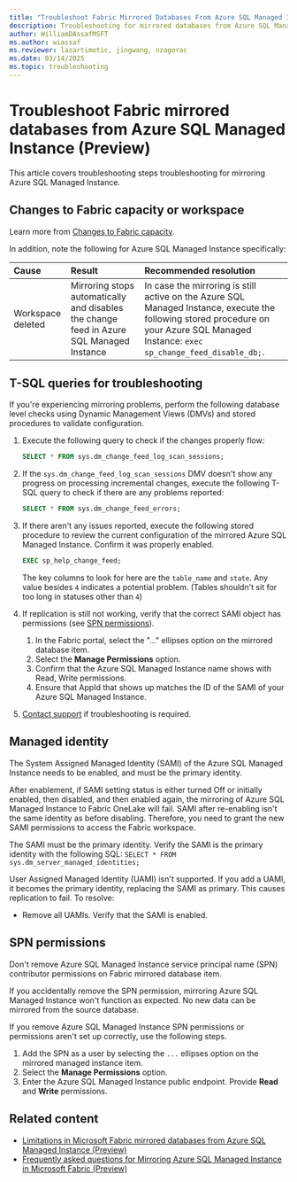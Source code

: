 ```yaml
---
title: "Troubleshoot Fabric Mirrored Databases From Azure SQL Managed Instance (Preview)"
description: Troubleshooting for mirrored databases from Azure SQL Managed Instance in Microsoft Fabric.
author: WilliamDAssafMSFT
ms.author: wiassaf
ms.reviewer: lazartimotic, jingwang, nzagorac
ms.date: 03/14/2025
ms.topic: troubleshooting
---
```

# Troubleshoot Fabric mirrored databases from Azure SQL Managed Instance (Preview)

This article covers troubleshooting steps troubleshooting for mirroring Azure SQL Managed Instance.

## Changes to Fabric capacity or workspace

Learn more from [Changes to Fabric capacity](troubleshooting.md#changes-to-fabric-capacity). 

In addition, note the following for Azure SQL Managed Instance specifically:

| Cause    | Result | Recommended resolution     |
|:--|:--|:--|
| Workspace deleted | Mirroring stops automatically and disables the change feed in Azure SQL Managed Instance | In case the mirroring is still active on the Azure SQL Managed Instance, execute the following stored procedure on your Azure SQL Managed Instance: `exec sp_change_feed_disable_db;`. |

## T-SQL queries for troubleshooting

If you're experiencing mirroring problems, perform the following database level checks using Dynamic Management Views (DMVs) and stored procedures to validate configuration.

1. Execute the following query to check if the changes properly flow:

    ```sql
    SELECT * FROM sys.dm_change_feed_log_scan_sessions;
    ```

1. If the `sys.dm_change_feed_log_scan_sessions` DMV doesn't show any progress on processing incremental changes, execute the following T-SQL query to check if there are any problems reported:

    ```sql
    SELECT * FROM sys.dm_change_feed_errors;
    ```

1. If there aren't any issues reported, execute the following stored procedure to review the current configuration of the mirrored Azure SQL Managed Instance. Confirm it was properly enabled.

    ```sql
    EXEC sp_help_change_feed;
    ```

    The key columns to look for here are the `table_name` and `state`. Any value besides `4` indicates a potential problem. (Tables shouldn't sit for too long in statuses other than `4`)

1. If replication is still not working, verify that the correct SAMI object has permissions (see [SPN permissions](#spn-permissions)).
    1. In the Fabric portal, select the "..." ellipses option on the mirrored database item.
    1. Select the **Manage Permissions** option.
    1. Confirm that the Azure SQL Managed Instance name shows with Read, Write permissions.
    1. Ensure that AppId that shows up matches the ID of the SAMI of your Azure SQL Managed Instance.

1. [Contact support](/power-bi/support/service-support-options) if troubleshooting is required.

## Managed identity

The System Assigned Managed Identity (SAMI) of the Azure SQL Managed Instance needs to be enabled, and must be the primary identity.

After enablement, if SAMI setting status is either turned Off or initially enabled, then disabled, and then enabled again, the mirroring of Azure SQL Managed Instance to Fabric OneLake will fail. SAMI after re-enabling isn't the same identity as before disabling. Therefore, you need to grant the new SAMI permissions to access the Fabric workspace.

The SAMI must be the primary identity. Verify the SAMI is the primary identity with the following SQL: `SELECT * FROM sys.dm_server_managed_identities;`

User Assigned Managed Identity (UAMI) isn't supported. If you add a UAMI, it becomes the primary identity, replacing the SAMI as primary. This causes replication to fail. To resolve:

- Remove all UAMIs. Verify that the SAMI is enabled.

## SPN permissions

Don't remove Azure SQL Managed Instance service principal name (SPN) contributor permissions on Fabric mirrored database item.

If you accidentally remove the SPN permission, mirroring Azure SQL Managed Instance won't function as expected. No new data can be mirrored from the source database.

If you remove Azure SQL Managed Instance SPN permissions or permissions aren't set up correctly, use the following steps.

1. Add the SPN as a user by selecting the `...` ellipses option on the mirrored managed instance item.
1. Select the **Manage Permissions** option.
1. Enter the Azure SQL Managed Instance public endpoint. Provide **Read** and **Write** permissions.

## Related content

- [Limitations in Microsoft Fabric mirrored databases from Azure SQL Managed Instance (Preview)](azure-sql-managed-instance-limitations.md)
- [Frequently asked questions for Mirroring Azure SQL Managed Instance in Microsoft Fabric (Preview)](azure-sql-managed-instance-faq.yml)
